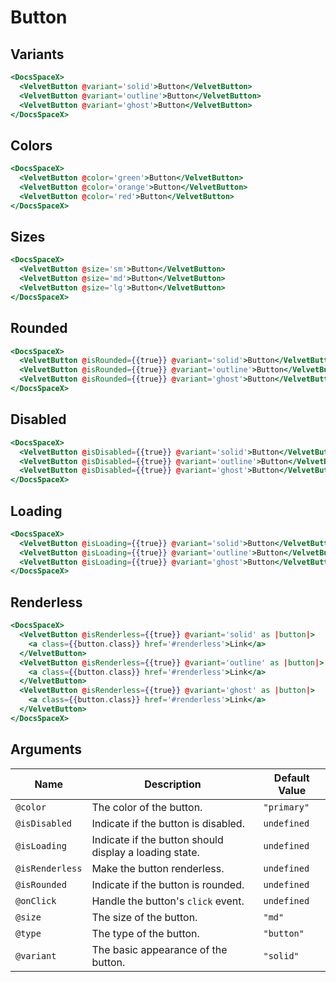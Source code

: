 # Button

## Variants

```hbs preview-template
<DocsSpaceX>
  <VelvetButton @variant='solid'>Button</VelvetButton>
  <VelvetButton @variant='outline'>Button</VelvetButton>
  <VelvetButton @variant='ghost'>Button</VelvetButton>
</DocsSpaceX>
```

## Colors

```hbs preview-template
<DocsSpaceX>
  <VelvetButton @color='green'>Button</VelvetButton>
  <VelvetButton @color='orange'>Button</VelvetButton>
  <VelvetButton @color='red'>Button</VelvetButton>
</DocsSpaceX>
```

## Sizes

```hbs preview-template
<DocsSpaceX>
  <VelvetButton @size='sm'>Button</VelvetButton>
  <VelvetButton @size='md'>Button</VelvetButton>
  <VelvetButton @size='lg'>Button</VelvetButton>
</DocsSpaceX>
```

## Rounded

```hbs preview-template
<DocsSpaceX>
  <VelvetButton @isRounded={{true}} @variant='solid'>Button</VelvetButton>
  <VelvetButton @isRounded={{true}} @variant='outline'>Button</VelvetButton>
  <VelvetButton @isRounded={{true}} @variant='ghost'>Button</VelvetButton>
</DocsSpaceX>
```

## Disabled

```hbs preview-template
<DocsSpaceX>
  <VelvetButton @isDisabled={{true}} @variant='solid'>Button</VelvetButton>
  <VelvetButton @isDisabled={{true}} @variant='outline'>Button</VelvetButton>
  <VelvetButton @isDisabled={{true}} @variant='ghost'>Button</VelvetButton>
</DocsSpaceX>
```

## Loading

```hbs preview-template
<DocsSpaceX>
  <VelvetButton @isLoading={{true}} @variant='solid'>Button</VelvetButton>
  <VelvetButton @isLoading={{true}} @variant='outline'>Button</VelvetButton>
  <VelvetButton @isLoading={{true}} @variant='ghost'>Button</VelvetButton>
</DocsSpaceX>
```

## Renderless

```hbs preview-template
<DocsSpaceX>
  <VelvetButton @isRenderless={{true}} @variant='solid' as |button|>
    <a class={{button.class}} href='#renderless'>Link</a>
  </VelvetButton>
  <VelvetButton @isRenderless={{true}} @variant='outline' as |button|>
    <a class={{button.class}} href='#renderless'>Link</a>
  </VelvetButton>
  <VelvetButton @isRenderless={{true}} @variant='ghost' as |button|>
    <a class={{button.class}} href='#renderless'>Link</a>
  </VelvetButton>
</DocsSpaceX>
```

## Arguments

| Name            | Description                                            | Default Value |
| --------------- | ------------------------------------------------------ | ------------- |
| `@color`        | The color of the button.                               | `"primary"`   |
| `@isDisabled`   | Indicate if the button is disabled.                    | `undefined`   |
| `@isLoading`    | Indicate if the button should display a loading state. | `undefined`   |
| `@isRenderless` | Make the button renderless.                            | `undefined`   |
| `@isRounded`    | Indicate if the button is rounded.                     | `undefined`   |
| `@onClick`      | Handle the button's `click` event.                     | `undefined`   |
| `@size`         | The size of the button.                                | `"md"`        |
| `@type`         | The type of the button.                                | `"button"`    |
| `@variant`      | The basic appearance of the button.                    | `"solid"`     |
